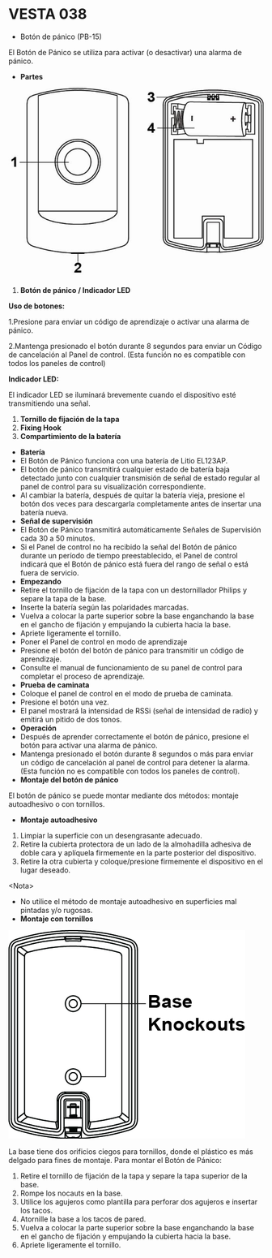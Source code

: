 # VESTA 038

-   Botón de pánico (PB-15)

El Botón de Pánico se utiliza para activar (o desactivar) una alarma de pánico.

-   **Partes**

![](<.gitbook/assets/0 (7) (1).jpeg>)

1.  **Botón de pánico / Indicador LED**

**Uso de botones:**

1.Presione para enviar un código de aprendizaje o activar una alarma de pánico.

2.Mantenga presionado el botón durante 8 segundos para enviar un Código de cancelación al Panel de control. (Esta función no es compatible con todos los paneles de control)

**Indicador LED:**

El indicador LED se iluminará brevemente cuando el dispositivo esté transmitiendo una señal.

1.  **Tornillo de fijación de la tapa**
2.  **Fixing Hook**
3.  **Compartimiento de la batería**

-   **Batería**
-   El Botón de Pánico funciona con una batería de Litio EL123AP.
-   El botón de pánico transmitirá cualquier estado de batería baja detectado junto con cualquier transmisión de señal de estado regular al panel de control para su visualización correspondiente.
-   Al cambiar la batería, después de quitar la batería vieja, presione el botón dos veces para descargarla completamente antes de insertar una batería nueva.
-   **Señal de supervisión**
-   El Botón de Pánico transmitirá automáticamente Señales de Supervisión cada 30 a 50 minutos.
-   Si el Panel de control no ha recibido la señal del Botón de pánico durante un período de tiempo preestablecido, el Panel de control indicará que el Botón de pánico está fuera del rango de señal o está fuera de servicio.
-   **Empezando**
-   Retire el tornillo de fijación de la tapa con un destornillador Philips y separe la tapa de la base.
-   Inserte la batería según las polaridades marcadas.
-   Vuelva a colocar la parte superior sobre la base enganchando la base en el gancho de fijación y empujando la cubierta hacia la base.
-   Apriete ligeramente el tornillo.
-   Poner el Panel de control en modo de aprendizaje
-   Presione el botón del botón de pánico para transmitir un código de aprendizaje.
-   Consulte el manual de funcionamiento de su panel de control para completar el proceso de aprendizaje.
-   **Prueba de caminata**
-   Coloque el panel de control en el modo de prueba de caminata.
-   Presione el botón una vez.
-   El panel mostrará la intensidad de RSSi (señal de intensidad de radio) y emitirá un pitido de dos tonos.
-   **Operación**
-   Después de aprender correctamente el botón de pánico, presione el botón para activar una alarma de pánico.
-   Mantenga presionado el botón durante 8 segundos o más para enviar un código de cancelación al panel de control para detener la alarma. (Esta función no es compatible con todos los paneles de control).
-   **Montaje del botón de pánico**

El botón de pánico se puede montar mediante dos métodos: montaje autoadhesivo o con tornillos.

-   **Montaje autoadhesivo**

1.  Limpiar la superficie con un desengrasante adecuado.
2.  Retire la cubierta protectora de un lado de la almohadilla adhesiva de doble cara y aplíquela firmemente en la parte posterior del dispositivo.
3.  Retire la otra cubierta y coloque/presione firmemente el dispositivo en el lugar deseado.

&lt;Nota>

-   No utilice el método de montaje autoadhesivo en superficies mal pintadas y/o rugosas.
-   **Montaje con tornillos**

![](<.gitbook/assets/1 (4) (1).jpeg>)

La base tiene dos orificios ciegos para tornillos, donde el plástico es más delgado para fines de montaje. Para montar el Botón de Pánico:

1.  Retire el tornillo de fijación de la tapa y separe la tapa superior de la base.
2.  Rompe los nocauts en la base.
3.  Utilice los agujeros como plantilla para perforar dos agujeros e insertar los tacos.
4.  Atornille la base a los tacos de pared.
5.  Vuelva a colocar la parte superior sobre la base enganchando la base en el gancho de fijación y empujando la cubierta hacia la base.
6.  Apriete ligeramente el tornillo.
